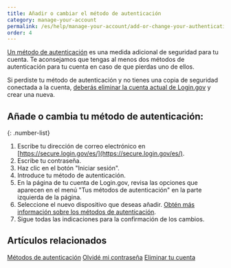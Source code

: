```yaml
---
title: Añadir o cambiar el método de autenticación
category: manage-your-account
permalink: /es/help/manage-your-account/add-or-change-your-authentication-method/
order: 4 
---
```

[Un método de autenticación](/es/help/get-started/authentication-methods/) es una medida adicional de seguridad para tu cuenta. Te aconsejamos que tengas al menos dos métodos de autenticación para tu cuenta en caso de que pierdas uno de ellos.

Si perdiste tu método de autenticación y no tienes una copia de seguridad conectada a la cuenta, [deberás eliminar la cuenta actual de Login.gov](/es/help/manage-your-account/delete-your-account/) y crear una nueva.

## Añade o cambia tu método de autenticación:

{: .number-list}
1. Escribe tu dirección de correo electrónico en [https://secure.login.gov/es/](https://secure.login.gov/es/).
2. Escribe tu contraseña.
3. Haz clic en el botón "Iniciar sesión".
4. Introduce tu método de autenticación.
5. En la página de tu cuenta de Login.gov, revisa las opciones que aparecen en el menú "Tus métodos de autenticación" en la parte izquierda de la página.
6. Seleccione el nuevo dispositivo que deseas añadir. [Obtén más información sobre los métodos de autenticación](/es/help/get-started/authentication-methods/).
7. Sigue todas las indicaciones para la confirmación de los cambios.

## Artículos relacionados

[Métodos de autenticación](/es/help/get-started/authentication-methods/)
[Olvidé mi contraseña](/es/help/trouble-signing-in/forgot-your-password/)
[Eliminar tu cuenta](/es/help/manage-your-account/delete-your-account/)
